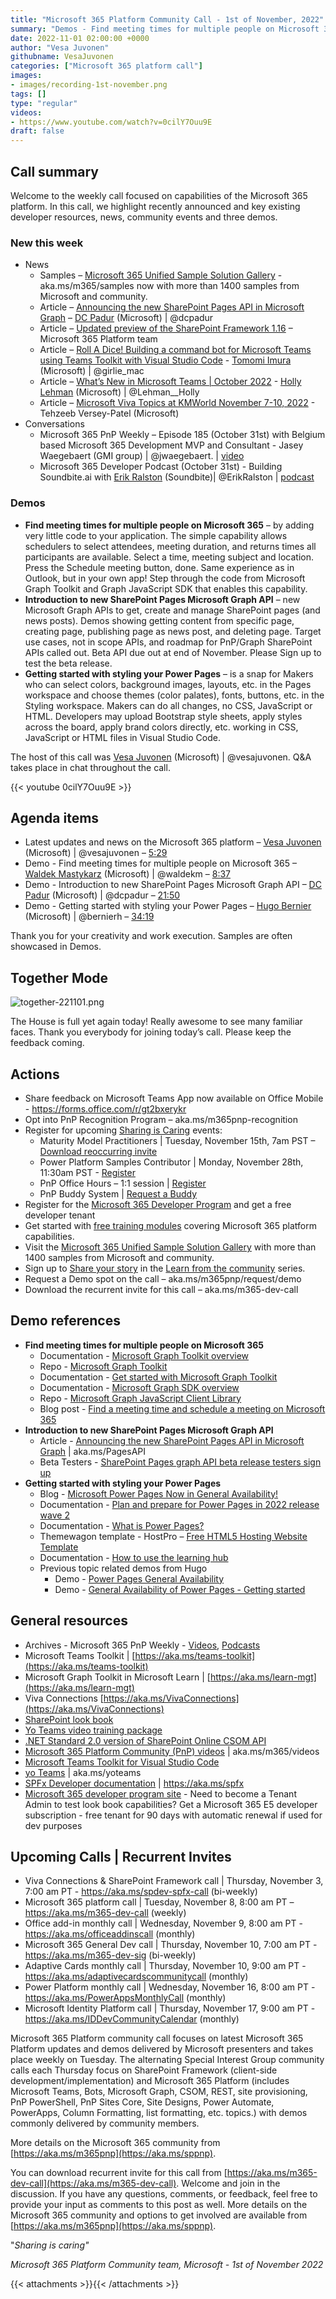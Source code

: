 ```yaml
---
title: "Microsoft 365 Platform Community Call - 1st of November, 2022"
summary: "Demos - Find meeting times for multiple people on Microsoft 365, Introduction to new SharePoint Pages Microsoft Graph API, and Getting started with styling your Power Pages. Five platform related articles and two in-depth conversations delivered this week."
date: 2022-11-01 02:00:00 +0000
author: "Vesa Juvonen"
githubname: VesaJuvonen
categories: ["Microsoft 365 platform call"]
images:
- images/recording-1st-november.png
tags: []
type: "regular"
videos:
- https://www.youtube.com/watch?v=0cilY7Ouu9E
draft: false
---
```


## Call summary

Welcome to the weekly call focused on capabilities of the Microsoft 365 platform.  In this call, we highlight recently announced and key existing developer resources, news, community events and three demos.

### New this week

* News
    * Samples – [Microsoft 365 Unified Sample Solution Gallery](https://adoption.microsoft.com/sample-solution-gallery) - aka.ms/m365/samples now with more than 1400 samples from Microsoft and community.
    * Article – [Announcing the new SharePoint Pages API in Microsoft Graph](https://devblogs.microsoft.com/microsoft365dev/announcing-the-new-sharepoint-pages-api-in-microsoft-graph/) – [DC Padur](https://twitter.com/dcpadur) (Microsoft) \| @dcpadur
    * Article – [Updated preview of the SharePoint Framework 1.16](https://devblogs.microsoft.com/microsoft365dev/updated-preview-of-the-sharepoint-framework-1-16/) – Microsoft 365 Platform team
    * Article – [Roll A Dice! Building a command bot for Microsoft Teams using Teams Toolkit with Visual Studio Code](https://devblogs.microsoft.com/microsoft365dev/roll-a-dice-building-a-command-bot-for-microsoft-teams-using-teams-toolkit-with-visual-studio-code/) - [Tomomi Imura](https://twitter.com/girlie_mac) (Microsoft) \| @girlie_mac
    * Article – [What’s New in Microsoft Teams \| October 2022](https://techcommunity.microsoft.com/t5/microsoft-teams-blog/what-s-new-in-microsoft-teams-october-2022/ba-p/3666435) - [Holly Lehman](https://twitter.com/lehman__holly) (Microsoft) \| @Lehman__Holly
    * Article – [Microsoft Viva Topics at KMWorld November 7-10, 2022](https://techcommunity.microsoft.com/t5/microsoft-viva-blog/microsoft-viva-topics-at-kmworld-november-7-10-2022/ba-p/3663155) - Tehzeeb Versey-Patel (Microsoft)
* Conversations
    * Microsoft 365 PnP Weekly – Episode 185 (October 31st) with Belgium based Microsoft 365 Development MVP and Consultant - Jasey Waegebaert (GMI group) \| @jwaegebaert. \| [video](https://pnp.github.io/blog/microsoft-365-pnp-weekly/episode-185/)
    * Microsoft 365 Developer Podcast (October 31st) - Building Soundbite.ai with [Erik Ralston](https://twitter.com/ErikRalston) (Soundbite)\| @ErikRalston \| [podcast](https://www.m365devpodcast.com/e/building-soundbiteai-with-erik-ralston/)

### Demos

* **Find meeting times for multiple people on Microsoft 365** – by adding very little code to your application. The simple capability allows schedulers to select attendees, meeting duration, and returns times all participants are available. Select a time, meeting subject and location. Press the Schedule meeting button, done. Same experience as in Outlook, but in your own app! Step through the code from Microsoft Graph Toolkit and Graph JavaScript SDK that enables this capability.
* **Introduction to new SharePoint Pages Microsoft Graph API** – new Microsoft Graph APIs to get, create and manage SharePoint pages (and news posts). Demos showing getting content from specific page, creating page, publishing page as news post, and deleting page. Target use cases, not in scope APIs, and roadmap for PnP/Graph SharePoint APIs called out. Beta API due out at end of November. Please Sign up to test the beta release.
* **Getting started with styling your Power Pages** – is a snap for Makers who can select colors, background images, layouts, etc. in the Pages workspace and choose themes (color palates), fonts, buttons, etc. in the Styling workspace. Makers can do all changes, no CSS, JavaScript or HTML. Developers may upload Bootstrap style sheets, apply styles across the board, apply brand colors directly, etc. working in CSS, JavaScript or HTML files in Visual Studio Code.

The host of this call was [Vesa Juvonen](https://twitter.com/vesajuvonen) (Microsoft) \| @vesajuvonen. Q&A takes place in chat throughout the call.

{{< youtube 0cilY7Ouu9E >}}

## Agenda items

* Latest updates and news on the Microsoft 365 platform – [Vesa Juvonen](https://twitter.com/vesajuvonen) (Microsoft) \| @vesajuvonen – [5:29](https://youtu.be/0cilY7Ouu9E?t=329)
* Demo - Find meeting times for multiple people on Microsoft 365 – [Waldek Mastykarz](https://twitter.com/waldekm) (Microsoft) \| @waldekm – [8:37](https://youtu.be/0cilY7Ouu9E?t=517)
* Demo - Introduction to new SharePoint Pages Microsoft Graph API – [DC Padur](https://twitter.com/dcpadur) (Microsoft) \| @dcpadur – [21:50](https://youtu.be/0cilY7Ouu9E?t=1310)
* Demo - Getting started with styling your Power Pages – [Hugo Bernier](https://twitter.com/bernierh) (Microsoft) \| @bernierh – [34:19](https://youtu.be/0cilY7Ouu9E?t=2059)

Thank you for your creativity and work execution. Samples are often showcased in Demos.

## Together Mode

![together-221101.png](images/together-221101.png)

The House is full yet again today! Really awesome to see many familiar faces. Thank you everybody for joining today’s call. Please keep the feedback coming.

## Actions

* Share feedback on Microsoft Teams App now available on Office Mobile - <https://forms.office.com/r/gt2bxerykr>
* Opt into PnP Recognition Program – aka.ms/m365pnp-recognition
* Register for upcoming [Sharing is Caring](https://pnp.github.io/sharing-is-caring/) events:
    * Maturity Model Practitioners \| Tuesday, November 15th, 7am PST – [Download reoccurring invite](https://aka.ms/mm4m365/invite)
    * Power Platform Samples Contributor \| Monday, November 28th, 11:30am PST - [Register](https://forms.office.com/pages/responsepage.aspx?id=KtIy2vgLW0SOgZbwvQuRaXDXyCl9DkBHq4A2OG7uLpdUN0hMNTRPWVVWTkhFTk9QQzhFSTRIS1JLSC4u)
    * PnP Office Hours – 1:1 session \| [Register](https://outlook.office365.com/owa/calendar/PnPSharingisCaring@warner.digital/bookings/)
    * PnP Buddy System \| [Request a Buddy](https://forms.office.com/Pages/ResponsePage.aspx?id=KtIy2vgLW0SOgZbwvQuRaXDXyCl9DkBHq4A2OG7uLpdUMjRRUVg4NElZUUJLTEY1TVVSVDJFRFpLRS4u)
* Register for the [Microsoft 365 Developer Program](https://aka.ms/m365/devprogram) and get a free developer tenant
* Get started with [free training modules](https://aka.ms/m365/dev/learn) covering Microsoft 365 platform capabilities.
* Visit the [Microsoft 365 Unified Sample Solution Gallery](https://adoption.microsoft.com/sample-solution-gallery) with more than 1400 samples from Microsoft and community.
* Sign up to [Share your story](https://aka.ms/share-your-story) in the [Learn from the community](https://aka.ms/LearnFromTheCommunity/ThisWeek) series.
* Request a Demo spot on the call – aka.ms/m365pnp/request/demo
* Download the recurrent invite for this call – aka.ms/m365-dev-call

## Demo references

* **Find meeting times for multiple people on Microsoft 365**
    * Documentation - [Microsoft Graph Toolkit overview](https://learn.microsoft.com/graph/toolkit/overview)
    * Repo - [Microsoft Graph Toolkit](https://github.com/microsoftgraph/microsoft-graph-toolkit)
    * Documentation - [Get started with Microsoft Graph Toolkit](https://learn.microsoft.com/graph/toolkit/get-started/overview)
    * Documentation - [Microsoft Graph SDK overview](https://learn.microsoft.com/graph/sdks/sdks-overview)
    * Repo - [Microsoft Graph JavaScript Client Library](https://github.com/microsoftgraph/msgraph-sdk-javascript)
    * Blog post - [Find a meeting time and schedule a meeting on Microsoft 365](https://blog.mastykarz.nl/find-meeting-time-schedule-meeting-microsoft-365/)
* **Introduction to new SharePoint Pages Microsoft Graph API**
    * Article - [Announcing the new SharePoint Pages API in Microsoft Graph](https://devblogs.microsoft.com/microsoft365dev/announcing-the-new-sharepoint-pages-api-in-microsoft-graph/) \| aka.ms/PagesAPI
    * Beta Testers - [SharePoint Pages graph API beta release testers sign up](https://forms.office.com/r/ZgNEgPa54g)
* **Getting started with styling your Power Pages**
    * Blog - [Microsoft Power Pages Now in General Availability!](https://powerusers.microsoft.com/t5/Power-Apps-Community-Blog/Microsoft-Power-Pages-Now-in-General-Availability/ba-p/1814780)
    * Documentation - [Plan and prepare for Power Pages in 2022 release wave 2](https://learn.microsoft.com/power-platform-release-plan/2022wave2/power-pages/)
    * Documentation - [What is Power Pages?](https://learn.microsoft.com/power-pages/introduction)
    * Themewagon template - HostPro – [Free HTML5 Hosting Website Template](https://themewagon.com/themes/free-html5-hosting-website-template-hostpro/)
    * Documentation - [How to use the learning hub](https://learn.microsoft.com/power-pages/getting-started/use-learnhub)
    * Previous topic related demos from Hugo
        * Demo - [Power Pages General Availability](https://youtu.be/MqAmuF8yA48?t=2646)
        * Demo - [General Availability of Power Pages - Getting started](https://youtu.be/EszUm_bufBA?t=1586)

## General resources

* Archives - Microsoft 365 PnP Weekly - [Videos](https://www.youtube.com/playlist?list=PLR9nK3mnD-OVYI-St_CBiFfuL4CZbBpkC), [Podcasts](https://pnpweekly.podbean.com/)
* Microsoft Teams Toolkit | [https://aka.ms/teams-toolkit](https://aka.ms/teams-toolkit)
* Microsoft Graph Toolkit in Microsoft Learn | [https://aka.ms/learn-mgt](https://aka.ms/learn-mgt)
* Viva Connections [https://aka.ms/VivaConnections](https://aka.ms/VivaConnections)
* [SharePoint look book](https://lookbook.microsoft.com/?WT.mc_id=m365-24198-cxa)
* [Yo Teams video training package](https://aka.ms/yoteams-training)
* [.NET Standard 2.0 version of SharePoint Online CSOM API](https://developer.microsoft.com/microsoft-365/blogs/net-standard-version-of-sharepoint-online-csom-apis?WT.mc_id=m365-24198-cxa)
* [Microsoft 365 Platform Community (PnP) videos](https://aka.ms/m365/videos) | aka.ms/m365/videos
* [Microsoft Teams Toolkit for Visual Studio Code](https://marketplace.visualstudio.com/items?itemName=TeamsDevApp.ms-teams-vscode-extension)
* [yo Teams](https://aka.ms/yoteams) | aka.ms/yoteams
* [SPFx Developer documentation](https://aka.ms/spfx) | <https://aka.ms/spfx>
* [Microsoft 365 developer program site](https://developer.microsoft.com/office/dev-program?WT.mc_id=m365-24198-cxa) - Need to become a Tenant Admin to test look book capabilities? Get a Microsoft 365 E5 developer subscription - free tenant for 90 days with automatic renewal if used for dev purposes

## Upcoming Calls | Recurrent Invites

* Viva Connections & SharePoint Framework call \| Thursday, November 3, 7:00 am PT - <https://aka.ms/spdev-spfx-call> (bi-weekly)
* Microsoft 365 platform call \| Tuesday, November 8, 8:00 am PT – <https://aka.ms/m365-dev-call> (weekly)
* Office add-in monthly call \| Wednesday, November 9, 8:00 am PT - <https://aka.ms/officeaddinscall> (monthly)
* Microsoft 365 General Dev call \| Thursday, November 10, 7:00 am PT - <https://aka.ms/m365-dev-sig> (bi-weekly)
* Adaptive Cards monthly call \| Thursday, November 10, 9:00 am PT - <https://aka.ms/adaptivecardscommunitycall> (monthly)
* Power Platform monthly call \| Wednesday, November 16, 8:00 am PT - <https://aka.ms/PowerAppsMonthlyCall> (monthly)
* Microsoft Identity Platform call \| Thursday, November 17, 9:00 am PT - <https://aka.ms/IDDevCommunityCalendar> (monthly)

Microsoft 365 Platform community call focuses on latest Microsoft 365 Platform updates and demos delivered by Microsoft presenters and takes place weekly on Tuesday.  The alternating Special Interest Group community calls each Thursday focus on SharePoint Framework (client-side development/implementation) and Microsoft 365 Platform (includes Microsoft Teams, Bots, Microsoft Graph, CSOM, REST, site provisioning, PnP PowerShell, PnP Sites Core, Site Designs, Power Automate, PowerApps, Column Formatting, list formatting, etc. topics.) with demos commonly delivered by community members.

More details on the Microsoft 365 community from [https://aka.ms/m365pnp](https://aka.ms/sppnp).

You can download recurrent invite for this call from [https://aka.ms/m365-dev-call](https://aka.ms/m365-dev-call).  Welcome and join in the discussion. If you have any questions, comments, or feedback, feel free to provide your input as comments to this post as well. More details on the Microsoft 365 community and options to get involved are available from [https://aka.ms/m365pnp](https://aka.ms/sppnp).


&quot;_Sharing is caring&quot;_

_Microsoft 365 Platform Community team, Microsoft - 1st of November 2022_

{{< attachments >}}{{< /attachments >}}

